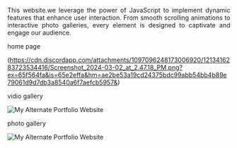  <p align="justify">This website.we leverage the power of JavaScript to implement dynamic features that enhance user interaction. From smooth scrolling animations to interactive photo galleries, every element is designed to captivate and engage our audience.

</p>

 <p align="justify"> home page
 
(https://cdn.discordapp.com/attachments/1097096248173006920/1213416283723534416/Screenshot_2024-03-02_at_2.47.18_PM.png?ex=65f564fa&is=65e2effa&hm=ae2be53a19cd24375bdc99abb54bb4b89e79061d9d7db3a8540a6f7aefcb5957&)


 </p>
 <p align="justify"> vidio gallery
  </p>


![My Alternate Portfolio Website](https://cdn.discordapp.com/attachments/1097096248173006920/1213416284545613854/Screenshot_2024-03-02_at_2.47.27_PM.png?ex=65f564fa&is=65e2effa&hm=9eabda484e9cd58fb346f1dd7794010330aaced5fe69dc5ef75c63e7e2ff7731&)

   <p align="justify"> photo gallery
  </p>

  ![My Alternate Portfolio Website](https://cdn.discordapp.com/attachments/1097096248173006920/1213416285442940928/Screenshot_2024-03-02_at_2.47.34_PM.png?ex=65f564fa&is=65e2effa&hm=49695f977a618c6536c15e2ab7f04cef7d58f0e9cf31cdabee44058d7bd61028&)
